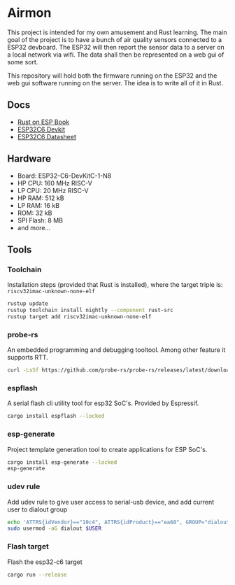 # Airmon #
This project is intended for my own amusement and Rust learning. The main goal of the project is to have a bunch of air quality sensors connected to a ESP32 devboard. The ESP32 will then report the sensor data to a server on a local network via wifi. The data shall then be represented on a web gui of some sort.

This repository will hold both the firmware running on the ESP32 and the web gui software running on the server. The idea is to write all of it in Rust.

## Docs ##
* [Rust on ESP Book](https://docs.espressif.com/projects/rust/book/)
* [ESP32C6 Devkit](https://docs.espressif.com/projects/esp-dev-kits/en/latest/esp32c6/esp32-c6-devkitc-1/index.html)
* [ESP32C6 Datasheet](https://documentation.espressif.com/esp32-c6_datasheet_en.pdf)

## Hardware ##
* Board:  ESP32-C6-DevKitC-1-N8
* HP CPU:    160 MHz RISC-V
* LP CPU:    20  MHz RISC-V
* HP RAM:    512 kB
* LP RAM:    16 kB
* ROM:       32 kB
* SPI Flash: 8 MB
* and more...

## Tools ##

### Toolchain ###
Installation steps (provided that Rust is installed), where the target triple is: `riscv32imac-unknown-none-elf`
```bash
rustup update
rustup toolchain install nightly --component rust-src
rustup target add riscv32imac-unknown-none-elf
```

### probe-rs ###
An embedded programming and debugging tooltool. Among other feature it supports RTT.
```bash
curl -LsSf https://github.com/probe-rs/probe-rs/releases/latest/download/probe-rs-tools-installer.sh | sh
```

### espflash ###
A serial flash cli utility tool for esp32 SoC's. Provided by Espressif.
```bash
cargo install espflash --locked
```

### esp-generate ###
Project template generation tool to create applications for ESP SoC's.
```bash
cargo install esp-generate --locked
esp-generate
```

### udev rule ###
Add udev rule to give user access to serial-usb device, and add current user to dialout group
```bash
echo 'ATTRS{idVendor}=="10c4", ATTRS{idProduct}=="ea60", GROUP="dialout", MODE="0666"' | sudo tee /etc/udev/rules.d/99-esp.rules
sudo usermod -aG dialout $USER
```

### Flash target ###
Flash the esp32-c6 target
```bash
cargo run --release
```
